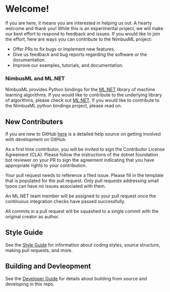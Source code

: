 # Welcome!

If you are here, it means you are interested in helping us out. A hearty welcome and thank you! While this is an experimental project, we will make our best effort to respond to feedback and issues. If you would like to join the effort, here are ways you can contribute to the NimbusML project:

* Offer PRs to fix bugs or implement new features.
* Give us feedback and bug reports regarding the software or the documentation.
* Improve our examples, tutorials, and documentation.

### NimbusML and ML.NET

NimbusML provides Python bindings for the [ML.NET](https://www.microsoft.com/net/learn/apps/machine-learning-and-ai/ml-dotnet) library of machine learning algorithms. If you would like to contribute to the underlying library of algorithms, please check out [ML.NET](https://www.microsoft.com/net/learn/apps/machine-learning-and-ai/ml-dotnet).  If you would like to contribute to the NimbusML python bindings project, please read on.

## New Contributers

If you are new to GitHub [here](https://help.github.com/categories/collaborating-with-issues-and-pull-requests/) is a detailed help source on getting involved with development on GitHub.

As a first time contributor, you will be invited to sign the Contributor License Agreement (CLA). Please follow the instructions of the dotnet foundation bot reviewer on your PR to sign the agreement indicating that you have appropriate rights to your contribution.

Your pull request needs to reference a filed issue. Please fill in the template that is populated for the pull request. Only pull requests addressing small typos can have no issues associated with them.

An ML.NET team member will be assigned to your pull request once the continuous integration checks have passed successfully.

All commits in a pull request will be squashed to a single commit with the original creator as author.

## Style Guide

See the [Style Guide](docs/project-docs/style-guide.md) for information about coding styles, source structure, making pull requests, and more.

## Building and Devleopment

See the [Developer Guide](../developers/developer-guide.md) for details about building from source and developing in this repo.
